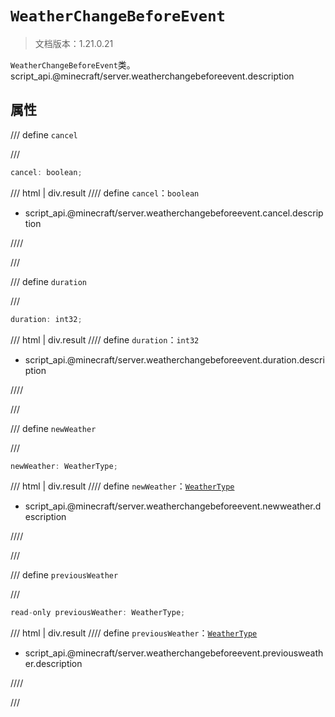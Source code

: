 # `WeatherChangeBeforeEvent`

> 文档版本：1.21.0.21

`WeatherChangeBeforeEvent`类。script_api.@minecraft/server.weatherchangebeforeevent.description

## 属性

/// define
`cancel`


///

```js
cancel: boolean;
```

/// html | div.result
//// define
`cancel`：`boolean`

- script_api.@minecraft/server.weatherchangebeforeevent.cancel.description


////

///


/// define
`duration`


///

```js
duration: int32;
```

/// html | div.result
//// define
`duration`：`int32`

- script_api.@minecraft/server.weatherchangebeforeevent.duration.description


////

///


/// define
`newWeather`


///

```js
newWeather: WeatherType;
```

/// html | div.result
//// define
`newWeather`：[`WeatherType`](./weathertype.md)

- script_api.@minecraft/server.weatherchangebeforeevent.newweather.description


////

///


/// define
`previousWeather`


///

```js
read-only previousWeather: WeatherType;
```

/// html | div.result
//// define
`previousWeather`：[`WeatherType`](./weathertype.md)

- script_api.@minecraft/server.weatherchangebeforeevent.previousweather.description


////

///

